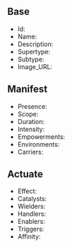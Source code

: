## Base
- <span class="text-field" data-tooltip="Text">Id</span>: 
- <span class="text-field" data-tooltip="Text">Name</span>: 
- <span class="text-field" data-tooltip="Text">Description</span>: 
- <span class="text-field" data-tooltip="Text">Supertype</span>: 
- <span class="text-field" data-tooltip="Text">Subtype</span>: 
- <span class="text-field" data-tooltip="Text">Image_URL</span>: 

## Manifest
- <span class="text-field" data-tooltip="Text">Presence</span>: 
- <span class="text-field" data-tooltip="Text">Scope</span>: 
- <span class="number-field" data-tooltip="Number">Duration</span>: 
- <span class="text-field" data-tooltip="Text">Intensity</span>: 
- <span class="multi-link-field" data-tooltip="Multi Trait">Empowerments</span>: 
- <span class="multi-link-field" data-tooltip="Multi Location">Environments</span>: 
- <span class="multi-link-field" data-tooltip="Multi Species">Carriers</span>: 

## Actuate
- <span class="text-field" data-tooltip="Text">Effect</span>: 
- <span class="link-field" data-tooltip="Single Object">Catalysts</span>: 
- <span class="multi-link-field" data-tooltip="Multi Character">Wielders</span>: 
- <span class="multi-link-field" data-tooltip="Multi Institution">Handlers</span>: 
- <span class="multi-link-field" data-tooltip="Multi Character">Enablers</span>: 
- <span class="multi-link-field" data-tooltip="Multi Construct">Triggers</span>: 
- <span class="multi-link-field" data-tooltip="Multi Phenomenon">Affinity</span>: 

